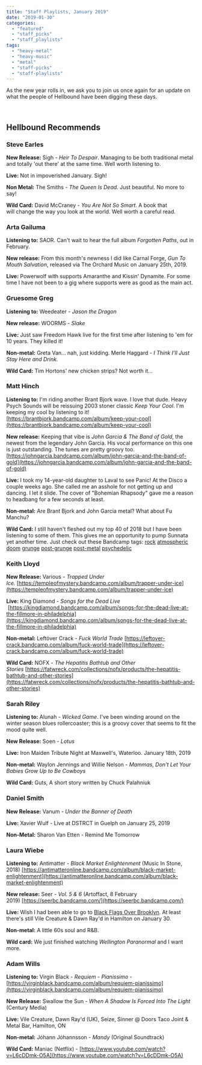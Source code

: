 ```yaml
---
title: "Staff Playlists, January 2019"
date: "2019-01-30"
categories: 
  - "featured"
  - "staff_picks"
  - "staff_playlists"
tags: 
  - "heavy-metal"
  - "heavy-music"
  - "metal"
  - "staff-picks"
  - "staff-playlists"
---
```


As the new year rolls in, we ask you to join us once again for an update on what the people of Hellbound have been digging these days.

 

## Hellbound Recommends

### Steve Earles

**New Release:** Sigh - _Heir To Despair_. Managing to be both traditional metal and totally 'out there' at the same time. Well worth listening to.

**Live:** Not in impoverished January. Sigh!

**Non Metal:** The Smiths - _The Queen Is Dead._ Just beautiful. No more to say!

**Wild Card:** David McCraney - _You Are Not So Smart_. A book that will change the way you look at the world. Well worth a careful read.

### Arta Gailuma

**Listening to:** SAOR. Can't wait to hear the full album _Forgotten Paths_, out in February.

**New release:** From this month's newness I did like Carnal Forge, _Gun To Mouth Salvation_, released via The Orchard Music on January 25th, 2019.

**Live:** Powerwolf with supports Amaranthe and Kissin' Dynamite. For some time I have not been to a gig where supports were as good as the main act.

### Gruesome Greg

**Listening to:** Weedeater - _Jason the Dragon_

**New release:** WOORMS - _Slake_

**Live:** Just saw Freedom Hawk live for the first time after listening to 'em for 10 years. They killed it!

**Non-metal:** Greta Van... nah, just kidding. Merle Haggard - _I Think I'll Just Stay Here and Drink._

**Wild Card:** Tim Hortons' new chicken strips? Not worth it…

### Matt Hinch

**Listening to:** I'm riding another Brant Bjork wave. I love that dude. Heavy Psych Sounds will be reissuing 2003 stoner classic _Keep Your Cool_. I'm keeping my cool by listening to it! [https://brantbjork.bandcamp.com/album/keep-your-cool](https://brantbjork.bandcamp.com/album/keep-your-cool)

**New release:** Keeping that vibe is _John Garcia & The Band of Gold_, the newest from the legendary John Garcia. His vocal performance on this one is just outstanding. The tunes are pretty groovy too. [https://johngarcia.bandcamp.com/album/john-garcia-and-the-band-of-gold](https://johngarcia.bandcamp.com/album/john-garcia-and-the-band-of-gold)

**Live:** I took my 14-year-old daughter to Laval to see Panic! At the Disco a couple weeks ago. She called me an asshole for not getting up and dancing. I let it slide. The cover of "Bohemian Rhapsody" gave me a reason to headbang for a few seconds at least.

**Non-metal:** Are Brant Bjork and John Garcia metal? What about Fu Manchu?

**Wild Card:** I still haven't fleshed out my top 40 of 2018 but I have been listening to some of them. This gives me an opportunity to pump Sunnata yet another time. Just check out these Bandcamp tags: [rock](https://bandcamp.com/tag/rock) [atmospheric](https://bandcamp.com/tag/atmospheric) [doom](https://bandcamp.com/tag/doom?from=tralbum&artist=2258505997) [grunge](https://bandcamp.com/tag/grunge) [post-grunge](https://bandcamp.com/tag/post-grunge) [post-metal](https://bandcamp.com/tag/post-metal) [psychedelic](https://bandcamp.com/tag/psychedelic)

### Keith Lloyd

**New Release:** Various - _Trapped Under Ice._ [https://templeofmystery.bandcamp.com/album/trapper-under-ice](https://templeofmystery.bandcamp.com/album/trapper-under-ice)

**Live:** King Diamond - _Songs for the Dead Live_  [https://kingdiamond.bandcamp.com/album/songs-for-the-dead-live-at-the-fillmore-in-philadelphia](https://kingdiamond.bandcamp.com/album/songs-for-the-dead-live-at-the-fillmore-in-philadelphia)

**Non-metal:** Leftöver Crack - _Fuck World Trade_ [https://leftover-crack.bandcamp.com/album/fuck-world-trade](https://leftover-crack.bandcamp.com/album/fuck-world-trade)

**Wild Card:** NOFX - _The Hepatitis Bathtub and Other Stories_ [https://fatwreck.com/collections/nofx/products/the-hepatitis-bathtub-and-other-stories](https://fatwreck.com/collections/nofx/products/the-hepatitis-bathtub-and-other-stories)

### Sarah Riley

**Listening to:** Alunah - _Wicked Game_. I've been winding around on the winter season blues rollercoaster; this is a groovy cover that seems to fit the mood quite well.

**New Release:** Soen - _Lotus_ 

**Live:** Iron Maiden Tribute Night at Maxwell's, Waterloo. January 18th, 2019

**Non-metal:** Waylon Jennings and Willie Nelson - _Mammas, Don't Let Your Babies Grow Up to Be Cowboys_

**Wild Card:** Guts, A short story written by Chuck Palahniuk

### Daniel Smith

**New Release:** Vanum - _Under the Banner of Death_ 

**Live:** Xavier Wulf - Live at DSTRCT in Guelph on January 25, 2019

**Non-Metal:** Sharon Van Etten - Remind Me Tomorrow

### Laura Wiebe

**Listening to:** Antimatter - _Black Market Enlightenment_ (Music In Stone, 2018) [https://antimatteronline.bandcamp.com/album/black-market-enlightenment](https://antimatteronline.bandcamp.com/album/black-market-enlightenment)

**New release:** Seer - _Vol. 5 & 6_ (Artoffact, 8 February 2019) [https://seerbc.bandcamp.com/](https://seerbc.bandcamp.com/)

**Live:** Wish I had been able to go to [Black Flags Over Brooklyn](https://www.facebook.com/events/2218369608452826/). At least there's still Vile Creature & Dawn Ray'd in Hamilton on January 30.

**Non-metal:** A little 60s soul and R&B.

**Wild card:** We just finished watching _Wellington Paranormal_ and I want more.

### Adam Wills

**Listening to:** Virgin Black - _Requiem_ - _Pianissimo_ - [https://virginblack.bandcamp.com/album/requiem-pianissimo](https://virginblack.bandcamp.com/album/requiem-pianissimo)

**New Release:** Swallow the Sun - _When A Shadow Is Forced Into The Light_ (Century Media)

**Live:** Vile Creature, Dawn Ray'd (UK), Seize, Sinner @ Doors Taco Joint & Metal Bar, Hamilton, ON

**Non-metal:** Jóhann Jóhannsson - _Mandy_ (Original Soundtrack)

**Wild Card:** Maniac (Netflix) - [https://www.youtube.com/watch?v=L6cDDmk-O5A](https://www.youtube.com/watch?v=L6cDDmk-O5A)
